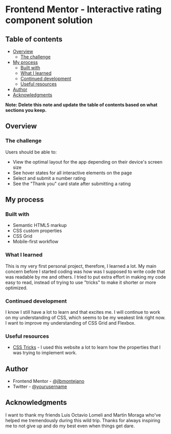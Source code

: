 # Frontend Mentor - Interactive rating component solution

## Table of contents

- [Overview](#overview)
  - [The challenge](#the-challenge)
- [My process](#my-process)
  - [Built with](#built-with)
  - [What I learned](#what-i-learned)
  - [Continued development](#continued-development)
  - [Useful resources](#useful-resources)
- [Author](#author)
- [Acknowledgments](#acknowledgments)

**Note: Delete this note and update the table of contents based on what sections you keep.**

## Overview

### The challenge

Users should be able to:

- View the optimal layout for the app depending on their device's screen size
- See hover states for all interactive elements on the page
- Select and submit a number rating
- See the "Thank you" card state after submitting a rating

## My process

### Built with

- Semantic HTML5 markup
- CSS custom properties
- CSS Grid
- Mobile-first workflow

### What I learned

This is my very first personal project, therefore, I learned a lot. My main concern before I started coding was how was I supposed to write code that was readable by me and others. I tried to put extra effort in making my code easy to read, instead of trying to use "tricks" to make it shorter or more optimized.

### Continued development

I know I still have a lot to learn and that excites me. I will continue to work on my understanding of CSS, which seems to be my weakest link right now. I want to improve my understanding of CSS Grid and Flexbox.

### Useful resources

- [CSS Tricks](https://css-tricks.com/almanac/) - I used this website a lot to learn how the properties that I was trying to implement work.

## Author

- Frontend Mentor - [@jlbmontejano](https://www.frontendmentor.io/profile/jlbmontejano)
- Twitter - [@yourusername](https://www.twitter.com/yourusername)

## Acknowledgments

I want to thank my friends Luis Octavio Lomeli and Martin Moraga who've helped me tremendously during this wild trip. Thanks for always inspiring me to not give up and do my best even when things get dare.

